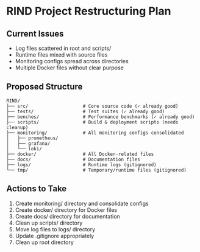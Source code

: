 # RIND Project Restructuring Plan

## Current Issues
- Log files scattered in root and scripts/
- Runtime files mixed with source files
- Monitoring configs spread across directories
- Multiple Docker files without clear purpose

## Proposed Structure
```
RIND/
├── src/                    # Core source code (✓ already good)
├── tests/                  # Test suites (✓ already good)
├── benches/                # Performance benchmarks (✓ already good)
├── scripts/                # Build & deployment scripts (needs cleanup)
├── monitoring/             # All monitoring configs consolidated
│   ├── prometheus/
│   ├── grafana/
│   └── loki/
├── docker/                 # All Docker-related files
├── docs/                   # Documentation files
├── logs/                   # Runtime logs (gitignored)
└── tmp/                    # Temporary/runtime files (gitignored)
```

## Actions to Take
1. Create monitoring/ directory and consolidate configs
2. Create docker/ directory for Docker files
3. Create docs/ directory for documentation
4. Clean up scripts/ directory
5. Move log files to logs/ directory
6. Update .gitignore appropriately
7. Clean up root directory
